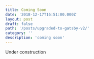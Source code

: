 ```yaml
---
title: Coming Soon
date: '2018-12-17T16:51:00.000Z'
layout: post
draft: false
path: '/posts/upgraded-to-gatsby-v2/'
category: ''
description: 'coming soon'
---
```


Under construction
